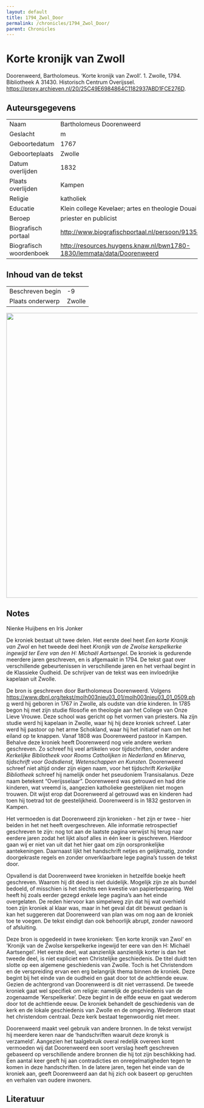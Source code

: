 ```yaml
---
layout: default
title: 1794_Zwol_Door
permalink: /chronicles/1794_Zwol_Door/
parent: Chronicles
--- 
```



# Korte kronijk van Zwoll 

Doorenweerd, Bartholomeus. ‘Korte kronijk van Zwoll’. 1. Zwolle, 1794. Bibliotheek A 31430. Historisch Centrum Overijssel. https://proxy.archieven.nl/20/25C49E6984864C1182937ABD1FCE276D. 

## Auteursgegevens 

| | | 
| --------------- | --------------- | 
| Naam | Bartholomeus Doorenweerd | 
| Geslacht | m | 
 | Geboortedatum | 1767 | 
| Geboorteplaats | Zwolle | 
| Datum overlijden | 1832 | 
| Plaats overlijden | Kampen | 
| Religie | katholiek | 
| Educatie | Klein college Kevelaer; artes en theologie Douai | 
| Beroep | priester en publicist | 
| Biografisch portaal | http://www.biografischportaal.nl/persoon/91358253 | 
| Biografisch woordenboek | http://resources.huygens.knaw.nl/bwn1780-1830/lemmata/data/Doorenweerd | 

## Inhoud van de tekst 

| | | 
| --------------- | --------------- | 
| Beschreven begin | -9 | 
| Plaats onderwerp | Zwolle | 

[<img src="..\..\barplots_chronicles\1794_Zwol_Door.jpg" width="750"/>](..\..\barplots_chronicles\1794_Zwol_Door.jpg) 

## Notes 

Nienke Huijbens en Iris Jonker

De kroniek bestaat uit twee delen. Het eerste deel heet _Een korte Kronijk van
Zwol_ en het tweede deel heet _Kronijk van de Zwolse kerspelkerke ingewijd ter
Eere van den H: Michaël Aartsengel._ De kroniek is gedurende meerdere jaren
geschreven, en is afgemaakt in 1794. De tekst gaat over verschillende
gebeurtenissen in verschillende jaren en het verhaal begint in de Klassieke
Oudheid. De schrijver van de tekst was een invloedrijke kapelaan uit Zwolle.

De bron is geschreven door Bartholomeus Doorenweerd. Volgens
<https://www.dbnl.org/tekst/molh003nieu03_01/molh003nieu03_01_0509.php> werd
hij geboren in 1767 in Zwolle, als oudste van drie kinderen. In 1785 begon hij
met zijn studie filosofie en theologie aan het College van Onze Lieve Vrouwe.
Deze school was gericht op het vormen van priesters. Na zijn studie werd hij
kapelaan in Zwolle, waar hij hij deze kroniek schreef. Later werd hij pastoor
op het arme Schokland, waar hij het initiatief nam om het eiland op te
knappen. Vanaf 1808 was Doorenweerd pastoor in Kampen. Behalve deze kroniek
heeft Doorenweerd nog vele andere werken geschreven. Zo schreef hij veel
artikelen voor tijdschriften, onder andere _Kerkelijke Bibliotheek voor Rooms
Catholijken in Nederland_ en _Minerva, tijdschrift voor Godsdienst,
Wetenschappen en Kunsten._ Doorenweerd schreef niet altijd onder zijn eigen
naam, voor het tijdschrift _Kerkelijke Bibliotheek_ schreef hij namelijk onder
het pseudoniem Transisalanus. Deze naam betekent “Overijsselaar”. Doorenweerd
was getrouwd en had drie kinderen, wat vreemd is, aangezien katholieke
geestelijken niet mogen trouwen. Dit wijst erop dat Doorenweerd al getrouwd
was en kinderen had toen hij toetrad tot de geestelijkheid. Doorenweerd is in
1832 gestorven in Kampen.

Het vermoeden is dat Doorenweerd zijn kronieken - het zijn er twee - hier
beiden in het net heeft overgeschreven. Alle informatie retrospectief
geschreven te zijn: nog tot aan de laatste pagina verwijst hij terug naar
eerdere jaren zodat het lijkt alsof alles in één keer is geschreven. Hierdoor
gaan wij er niet van uit dat het hier gaat om zijn oorspronkelijke
aantekeningen. Daarnaast lijkt het handschrift netjes en gelijkmatig, zonder
doorgekraste regels en zonder onverklaarbare lege pagina’s tussen de tekst
door.

Opvallend is dat Doorenweerd twee kronieken in hetzelfde boekje heeft
geschreven. Waarom hij dit deed is niet duidelijk. Mogelijk zijn ze als bundel
bedoeld, of misschien is het slechts een kwestie van papierbesparing. Wel
heeft hij zoals eerder gezegd enkele lege pagina’s aan het einde overgelaten.
De reden hiervoor kan simpelweg zijn dat hij wat overhield toen zijn kroniek
al klaar was, maar in het geval dat dit bewust gedaan is kan het suggereren
dat Doorenweerd van plan was om nog aan de kroniek toe te voegen. De tekst
eindigt dan ook behoorlijk abrupt, zonder nawoord of afsluiting.  

Deze bron is opgedeeld in twee kronieken: ‘Een korte kronijk van Zwol’ en
‘Kronijk van de Zwolse kerspelkerke ingewijd ter eere van den H: Michaël
Aartsengel’. Het eerste deel, wat aanzienlijk aanzienlijk korter is dan het
tweede deel, is niet expliciet een Christelijke geschiedenis. De titel duidt
ten slotte op een algemene geschiedenis van Zwolle. Toch is het Christendom en
de verspreiding ervan een erg belangrijk thema binnen de kroniek. Deze begint
bij het einde van de oudheid en gaat door tot de achttiende eeuw.  Gezien de
achtergrond van Doorenweerd is dit niet verrassend. De tweede kroniek gaat wel
specifiek om religie: namelijk de geschiedenis van de zogenaamde
‘Kerspelkerke’. Deze begint in de elfde eeuw en gaat wederom door tot de
achttiende eeuw. De kroniek behandelt de geschiedenis van de kerk en de lokale
geschiedenis van Zwolle en de omgeving. Wederom staat het christendom
centraal. Deze kerk bestaat tegenwoordig niet meer.

Doorenweerd maakt veel gebruik van andere bronnen. In de tekst verwijst hij
meerdere keren naar de ‘handschriften waaruit deze kronyk is verzameld’.
Aangezien het taalgebruik overal redelijk overeen komt vermoeden wij dat
Doorenweerd een soort verslag heeft geschreven gebaseerd op verschillende
andere bronnen die hij tot zijn beschikking had. Een aantal keer geeft hij aan
contradicties en onregelmatigheden tegen te komen in deze handschriften. In de
latere jaren, tegen het einde van de kroniek aan, geeft Doorenweerd aan dat
hij zich ook baseert op geruchten en verhalen van oudere inwoners.





## Literatuur 

